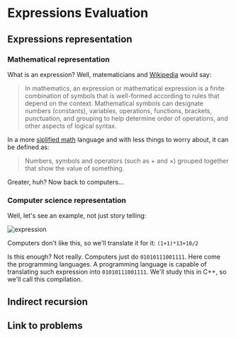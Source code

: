# Expressions Evaluation

## Expressions representation
### Mathematical representation
What is an expression? Well, matematicians and [Wikipedia](https://en.wikipedia.org/wiki/Expression_(mathematics)) would say:
> In mathematics, an expression or mathematical expression is a finite combination of symbols that is well-formed according to rules that depend on the context. Mathematical symbols can designate numbers (constants), variables, operations, functions, brackets, punctuation, and grouping to help determine order of operations, and other aspects of logical syntax.

In a more [siplified math](https://www.mathsisfun.com/definitions/expression.html) language and with less things to worry about, it can be defined as:
> Numbers, symbols and operators (such as + and ×) grouped together that show the value of something.

Greater, huh? Now back to computers...
### Computer science representation
Well, let's see an example, not just story telling:

![expression](https://www5a.wolframalpha.com/Calculate/MSP/MSP38911c1d583ahcd0b9cd0000387acbfdc7g5biai?MSPStoreType=image/gif&s=21)

Computers don't like this, so we'll translate it for it: `(1+1)*13+10/2`

Is this enough? Not really. Computers just do `01010111001111`. Here come the programming languages. A programming language is capable of translating such expression into `01010111001111`. We'll study this in C++, so we'll call this compilation.



## Indirect recursion

## Link to problems
